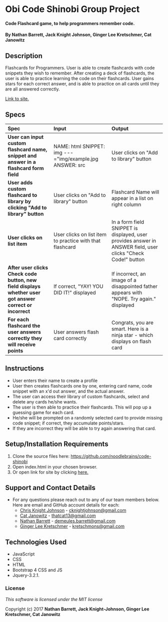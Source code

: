 # Obi Code Shinobi Group Project

#### Code Flashcard game, to help programmers remember code.

#### By **Nathan Barrett, Jack Knight Johnson, Ginger Lee Kretschmer, Cat Janowitz**

## Description

Flashcards for Programmers. User is able to create flashcards with code snippets they wish to remember. After creating a deck of flashcards, the user is able to practice learning the code on their flashcards. User gains stars for each correct answer, and is able to practice on all cards until they are all answered correctly.

 [Link to site.](https://noodlebrains.github.io/code-shinobi)

## Specs
| Spec | Input | Output |
| :-------------     | :------------- | :------------- |
| **User can input custom flashcard name, snippet and answer in a flashcard form field** | NAME: html SNIPPET: img ---="img/example.jpg ANSWER: src | User clicks on "Add to library" button|
| **User adds custom flashcard to library by clicking "Add to library" button** |User clicks on "Add to library" button| Flashcard Name will appear in a list on right column |
|**User clicks on list item**| User clicks on list item to practice with that flashcard| In a form field SNIPPET is displayed, user provides answer in ANSWER field, user clicks "Check Code!" button|
| **After user clicks Check code button, new field displays whether user got answer correct or incorrect**| If correct, "YAY! YOU DID IT!" displayed| If incorrect, an image of a disappointed father appears with "NOPE. Try again." displayed |
| **For each flashcard the user answers correctly they will receive points** | User answers flash card correctly | Congrats, you are smart. Here is a ninja star - which displays on flash card |

## Instructions
* User enters their name to create a profile
* User then creates flashcards one by one, entering card name, code snippet with an x'd out answer, and the actual answer.
* The user can access their library of custom flashcards, select and delete any cards he/she wants.
* The user is then able to practice their flashcards. This will pop up a guessing game for each card.
* He/she will be prompted on a randomly selected card to provide missing code snippet; if correct, they accumulate points/stars.
* If they are incorrect they will be able to try again answering that card.

## Setup/Installation Requirements

1. Clone the source files here: https://github.com/noodlebrains/code-shinobi
2. Open index.html in your chosen browser.
3. Or open link for site by clicking [here.](https://noodlebrains.github.io/code-shinobi)

## Support and Contact Details
* For any questions please reach out to any of our team members below. Here are email and GitHub account details for each:
  * [Chris Knight Johnson](https://github.com/noodlebrains) - cknightjohnson@gmail.com
  * [Cat Janowitz](https://github.com/thatcat13) - thatcat13@gmail.com
  * [Nathan Barrett](https://github.com/nathan-barrett) - demeules.barrett@gmail.com
  * [Ginger Lee Kretschmer](https://github.com/gingerlee) - kretschmons@gmail.com

## Technologies Used
* JavaScript
* CSS
* HTML
* Bootstrap 4 CSS and JS
* Jquery-3.2.1.

### License

*This software is licensed under the MIT license*

Copyright (c) 2017 **Nathan Barrett, Jack Knight-Johnson, Ginger Lee Kretschmer, Cat Janowitz**
